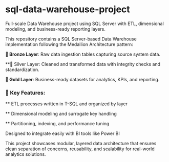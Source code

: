 # sql-data-warehouse-project
Full-scale Data Warehouse project using SQL Server with ETL, dimensional modeling, and business-ready reporting layers.

This repository contains a SQL Server-based Data Warehouse implementation following the Medallion Architecture pattern:

**🥉 Bronze Layer**: Raw data ingestion tables capturing source system data.

**🥈 Silver Layer: Cleaned and transformed data with integrity checks and standardization.

**🥇 Gold Layer**: Business-ready datasets for analytics, KPIs, and reporting.

### 🔧 Key Features:

** ETL processes written in T-SQL and organized by layer

** Dimensional modeling and surrogate key handling

** Partitioning, indexing, and performance tuning

Designed to integrate easily with BI tools like Power BI

This project showcases modular, layered data architecture that ensures clean separation of concerns, reusability, and scalability for real-world analytics solutions.


